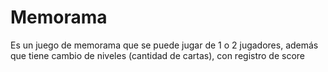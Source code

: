 # Memorama
Es un juego de memorama que se puede jugar de 1 o 2 jugadores, además que tiene cambio de niveles (cantidad de cartas), con registro de score
